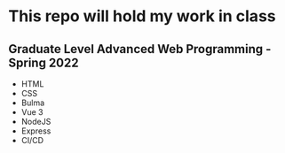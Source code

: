 # This repo will hold my work in class
## Graduate Level Advanced Web Programming - Spring 2022

- HTML
- CSS
- Bulma
- Vue 3
- NodeJS
- Express
- CI/CD